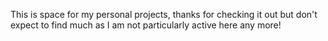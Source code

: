 This is space for my personal projects, thanks for checking it out but don't expect to find much as I am not particularly active here any more!
<!---
t-kellett/t-kellett is a ✨ special ✨ repository because its `README.md` (this file) appears on your GitHub profile.
You can click the Preview link to take a look at your changes.
--->
